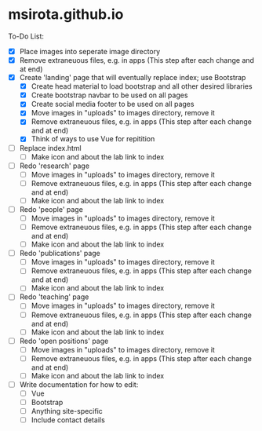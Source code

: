 # msirota.github.io

To-Do List:
- [x] Place images into seperate image directory
- [x] Remove extraneuous files, e.g. in apps (This step after each change and at end)
- [x] Create 'landing' page that will eventually replace index; use Bootstrap
    - [x] Create head material to load bootstrap and all other desired libraries
    - [x] Create bootstrap navbar to be used on all pages
    - [x] Create social media footer to be used on all pages 
    - [x] Move images in "uploads" to images directory, remove it
    - [x] Remove extraneuous files, e.g. in apps (This step after each change and at end)
    - [x] Think of ways to use Vue for repitition
- [ ] Replace index.html
    - [ ] Make icon and about the lab link to index
- [ ] Redo 'research' page
    - [ ] Move images in "uploads" to images directory, remove it
    - [ ] Remove extraneuous files, e.g. in apps (This step after each change and at end)
    - [ ] Make icon and about the lab link to index
- [ ] Redo 'people' page
    - [ ] Move images in "uploads" to images directory, remove it
    - [ ] Remove extraneuous files, e.g. in apps (This step after each change and at end)
    - [ ] Make icon and about the lab link to index
- [ ] Redo 'publications' page
    - [ ] Move images in "uploads" to images directory, remove it
    - [ ] Remove extraneuous files, e.g. in apps (This step after each change and at end)
    - [ ] Make icon and about the lab link to index
- [ ] Redo 'teaching' page
    - [ ] Move images in "uploads" to images directory, remove it
    - [ ] Remove extraneuous files, e.g. in apps (This step after each change and at end)
    - [ ] Make icon and about the lab link to index
- [ ] Redo 'open positions' page
    - [ ] Move images in "uploads" to images directory, remove it
    - [ ] Remove extraneuous files, e.g. in apps (This step after each change and at end)
    - [ ] Make icon and about the lab link to index
- [ ] Write documentation for how to edit: 
    - [ ] Vue 
    - [ ] Bootstrap
    - [ ] Anything site-specific
    - [ ] Include contact details